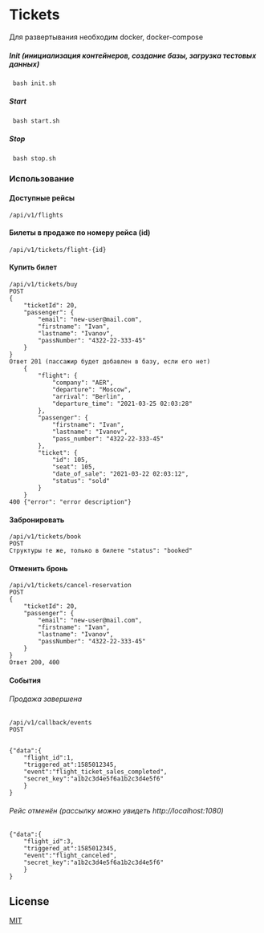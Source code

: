 # Tickets

Для развертывания необходим docker, docker-compose

##### Init (инициализация контейнеров, создание базы, загрузка тестовых данных)
```python
 bash init.sh
```

##### Start
```python
 bash start.sh
```

##### Stop
```python
 bash stop.sh
```


### Использование

#### Доступные рейсы 
    /api/v1/flights

#### Билеты в продаже по номеру рейса (id)
    /api/v1/tickets/flight-{id}

#### Купить билет
    /api/v1/tickets/buy
    POST
    {
        "ticketId": 20,
        "passenger": {
            "email": "new-user@mail.com",
            "firstname": "Ivan",
            "lastname": "Ivanov",
            "passNumber": "4322-22-333-45"
        }
    }
    Ответ 201 (пассажир будет добавлен в базу, если его нет)
        {
            "flight": {
                "company": "AER",
                "departure": "Moscow",
                "arrival": "Berlin",
                "departure_time": "2021-03-25 02:03:28"
            },
            "passenger": {
                "firstname": "Ivan",
                "lastname": "Ivanov",
                "pass_number": "4322-22-333-45"
            },
            "ticket": {
                "id": 105,
                "seat": 105,
                "date_of_sale": "2021-03-22 02:03:12",
                "status": "sold"
            }
        }
    400 {"error": "error description"}

#### Забронировать
    /api/v1/tickets/book
    POST
    Структуры те же, только в билете "status": "booked"

#### Отменить бронь
    /api/v1/tickets/cancel-reservation
    POST
    {
        "ticketId": 20,
        "passenger": {
            "email": "new-user@mail.com",
            "firstname": "Ivan",
            "lastname": "Ivanov",
            "passNumber": "4322-22-333-45"
        }
    }
    Ответ 200, 400

#### События
###### Продажа завершена
    /api/v1/callback/events
    POST

    
    {"data":{
        "flight_id":1,
        "triggered_at":1585012345,
        "event":"flight_ticket_sales_completed",
        "secret_key":"a1b2c3d4e5f6a1b2c3d4e5f6"
        }
    }

###### Рейс отменён (рассылку можно увидеть http://localhost:1080)
    {"data":{
        "flight_id":3,
        "triggered_at":1585012345,
        "event":"flight_canceled",
        "secret_key":"a1b2c3d4e5f6a1b2c3d4e5f6"
        }
    }



## License
[MIT](https://choosealicense.com/licenses/mit/)
